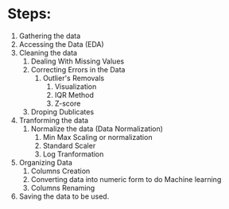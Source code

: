 # Steps:
1. Gathering the data
2. Accessing the Data (EDA)
3. Cleaning the data
   1. Dealing With Missing Values
   2. Correcting Errors in the Data
      1. Outlier's Removals
         1. Visualization
         2. IQR Method
         3. Z-score
   3. Droping Dublicates
4. Tranforming the data
    1. Normalize the data (Data Normalization)
       1. Min Max Scaling or normalization
       2. Standard Scaler 
       3. Log Tranformation
5. Organizing Data
   1. Columns Creation
   2. Converting data into numeric form to do Machine learning
   3. Columns Renaming
6. Saving the data to be used.